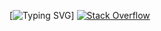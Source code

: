 [![Typing SVG](https://readme-typing-svg.demolab.com?font=Yellowtail&size=80&pause=1000&color=419AF7&center=true&vCenter=true&multiline=true&width=435&height=200&lines=Atif+0x007+)]
[![Stack Overflow](https://img.shields.io/badge/-Stackoverflow-FE7A16?style=for-the-badge&logo=stack-overflow&logoColor=white)](https://stackoverflow.com/users/atif0x007)
